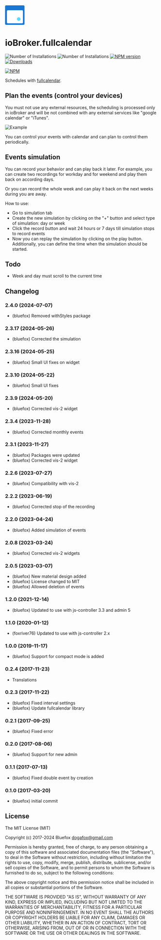 ![Logo](admin/fullcalendar.png)
# ioBroker.fullcalendar

![Number of Installations](http://iobroker.live/badges/fullcalendar-installed.svg) ![Number of Installations](http://iobroker.live/badges/fullcalendar-stable.svg) [![NPM version](http://img.shields.io/npm/v/iobroker.fullcalendar.svg)](https://www.npmjs.com/package/iobroker.fullcalendar)
[![Downloads](https://img.shields.io/npm/dm/iobroker.fullcalendar.svg)](https://www.npmjs.com/package/iobroker.fullcalendar)

[![NPM](https://nodei.co/npm/iobroker.fullcalendar.png?downloads=true)](https://nodei.co/npm/iobroker.fullcalendar/)

Schedules with [fullcalendar](https://fullcalendar.io).

## Plan the events (control your devices)
You must not use any external resources, the scheduling is processed only in ioBroker and will be not combined with any external services like "google calendar" or "iTunes".

![Example](img/example.png)

You can control your events with calendar and can plan to control them periodically.

## Events simulation
You can record your behavior and can play back it later.
For example, you can create two recordings for workday and for weekend and play them back on according days.

Or you can record the whole week and can play it back on the next weeks during you are away.

How to use:
- Go to simulation tab
- Create the new simulation by clicking on the "+" button and select type of simulation: day or week
- Click the record button and wait 24 hours or 7 days till simulation stops to record events
- Now you can replay the simulation by clicking on the play button. Additionally, you can define the time when the simulation should be started.

## Todo
- Week and day must scroll to the current time

<!--
	Placeholder for the next version (at the beginning of the line):
	### **WORK IN PROGRESS**
-->
## Changelog
### 2.4.0 (2024-07-07)
* (bluefox) Removed withStyles package

### 2.3.17 (2024-05-26)
* (bluefox) Corrected the simulation

### 2.3.16 (2024-05-25)
* (bluefox) Small UI fixes on widget

### 2.3.10 (2024-05-22)
* (bluefox) Small UI fixes

### 2.3.9 (2024-05-20)
* (bluefox) Corrected vis-2 widget

### 2.3.4 (2023-11-28)
* (bluefox) Corrected monthly events

### 2.3.1 (2023-11-27)
* (bluefox) Packages were updated
* (bluefox) Corrected vis-2 widget

### 2.2.6 (2023-07-27)
* (bluefox) Compatibility with vis-2

### 2.2.2 (2023-06-19)
* (bluefox) Corrected stop of the recording

### 2.2.0 (2023-04-24)
* (bluefox) Added simulation of events

### 2.0.8 (2023-03-24)
* (bluefox) Corrected vis-2 widgets

### 2.0.5 (2023-03-07)
* (bluefox) New material design added
* (bluefox) License changed to MIT
* (bluefox) Allowed deletion of events

### 1.2.0 (2021-12-14)
* (bluefox) Updated to use with js-controller 3.3 and admin 5

### 1.1.0 (2020-01-12)
* (foxriver76) Updated to use with js-controller 2.x

### 1.0.0 (2019-11-17)
* (bluefox) Support for compact mode is added

### 0.2.4 (2017-11-23)
* Translations

### 0.2.3 (2017-11-22)
* (bluefox) Fixed interval settings
* (bluefox) Update fullcalendar library

### 0.2.1 (2017-09-25)
* (bluefox) Fixed error

### 0.2.0 (2017-08-06)
* (bluefox) Support for new admin

### 0.1.1 (2017-07-13)
* (bluefox) Fixed double event by creation

### 0.1.0 (2017-03-20)
* (bluefox) initial commit

## License
The MIT License (MIT)

Copyright (c) 2017-2024 Bluefox <dogafox@gmail.com>

Permission is hereby granted, free of charge, to any person obtaining a copy
of this software and associated documentation files (the "Software"), to deal
in the Software without restriction, including without limitation the rights
to use, copy, modify, merge, publish, distribute, sublicense, and/or sell
copies of the Software, and to permit persons to whom the Software is
furnished to do so, subject to the following conditions:

The above copyright notice and this permission notice shall be included in
all copies or substantial portions of the Software.

THE SOFTWARE IS PROVIDED "AS IS", WITHOUT WARRANTY OF ANY KIND, EXPRESS OR
IMPLIED, INCLUDING BUT NOT LIMITED TO THE WARRANTIES OF MERCHANTABILITY,
FITNESS FOR A PARTICULAR PURPOSE AND NONINFRINGEMENT. IN NO EVENT SHALL THE
AUTHORS OR COPYRIGHT HOLDERS BE LIABLE FOR ANY CLAIM, DAMAGES OR OTHER
LIABILITY, WHETHER IN AN ACTION OF CONTRACT, TORT OR OTHERWISE, ARISING FROM,
OUT OF OR IN CONNECTION WITH THE SOFTWARE OR THE USE OR OTHER DEALINGS IN
THE SOFTWARE.
